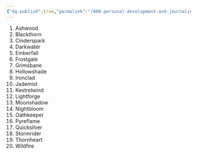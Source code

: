 ```yaml
---
{"dg-publish":true,"permalink":"/800-personal-development-and-journaling/810-hermit-gaming/games-in-development/the-world-of-elysara/characters/character-creation-tables/character-last-names/"}
---
```


1. Ashwood
2. Blackthorn
3. Cinderspark
4. Darkwater
5. Emberfall
6. Frostgale
7. Grimsbane
8. Hollowshade
9. Ironclad
10. Jademist
11. Kestrelwind
12. Lightforge
13. Moonshadow
14. Nightbloom
15. Oathkeeper
16. Pyreflame
17. Quicksilver
18. Stormrider
19. Thornheart
20. Wildfire